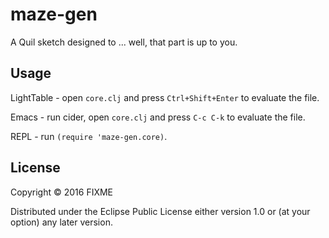 # maze-gen

A Quil sketch designed to ... well, that part is up to you.

## Usage

LightTable - open `core.clj` and press `Ctrl+Shift+Enter` to evaluate the file.

Emacs - run cider, open `core.clj` and press `C-c C-k` to evaluate the file.

REPL - run `(require 'maze-gen.core)`.

## License

Copyright © 2016 FIXME

Distributed under the Eclipse Public License either version 1.0 or (at
your option) any later version.
